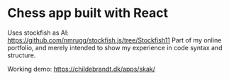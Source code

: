 # Chess app built with React

Uses stockfish as AI: https://github.com/nmrugg/stockfish.js/tree/Stockfish11
Part of my online portfolio, and merely intended to show my experience in code syntax and structure.

Working demo: https://childebrandt.dk/apps/skak/